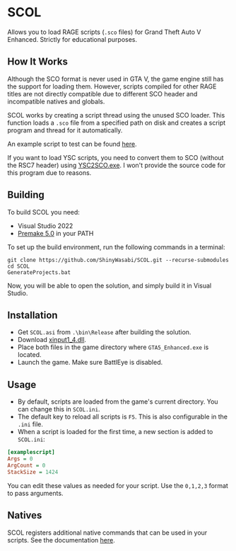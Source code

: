 # SCOL
Allows you to load RAGE scripts (`.sco` files) for Grand Theft Auto V Enhanced. Strictly for educational purposes.

## How It Works
Although the SCO format is never used in GTA V, the game engine still has the support for loading them. However, scripts compiled for other RAGE titles are not directly compatible due to different SCO header and incompatible natives and globals.

SCOL works by creating a script thread using the unused SCO loader. This function loads a `.sco` file from a specified path on disk and creates a script program and thread for it automatically.

An example script to test can be found [here](https://github.com/ShinyWasabi/SCOL/raw/main/hello_world.sco).

If you want to load YSC scripts, you need to convert them to SCO (without the RSC7 header) using [YSC2SCO.exe](https://github.com/ShinyWasabi/SCOL/raw/main/YSC2SCO.exe). I won't provide the source code for this program due to reasons.

## Building
To build SCOL you need:
* Visual Studio 2022
* [Premake 5.0](https://premake.github.io/download) in your PATH

To set up the build environment, run the following commands in a terminal:
```dos
git clone https://github.com/ShinyWasabi/SCOL.git --recurse-submodules
cd SCOL
GenerateProjects.bat
```
Now, you will be able to open the solution, and simply build it in Visual Studio.

## Installation
- Get `SCOL.asi` from `.\bin\Release` after building the solution.
- Download [xinput1_4.dll](https://github.com/ThirteenAG/Ultimate-ASI-Loader/releases/download/x64-latest/xinput1_4-x64.zip).
- Place both files in the game directory where `GTA5_Enhanced.exe` is located.
- Launch the game. Make sure BattlEye is disabled.

## Usage
- By default, scripts are loaded from the game's current directory. You can change this in `SCOL.ini`.
- The default key to reload all scripts is `F5`. This is also configurable in the `.ini` file.
- When a script is loaded for the first time, a new section is added to `SCOL.ini`:
```ini
[examplescript]
Args = 0
ArgCount = 0
StackSize = 1424
```
You can edit these values as needed for your script. Use the `0,1,2,3` format to pass arguments.

## Natives
SCOL registers additional native commands that can be used in your scripts. See the documentation [here](https://github.com/ShinyWasabi/SCOL/blob/main/NATIVES.md).